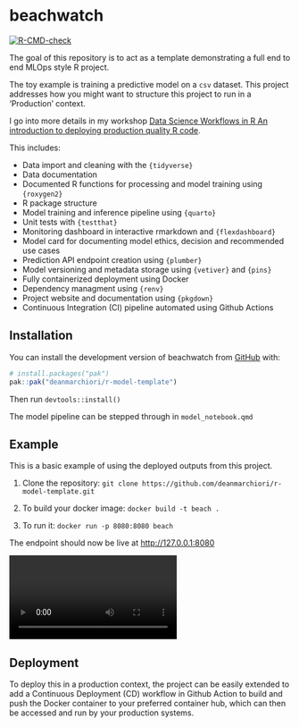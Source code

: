 
<!-- README.md is generated from README.Rmd. Please edit that file -->

# beachwatch

<!-- badges: start -->

[![R-CMD-check](https://github.com/deanmarchiori/r-model-template/actions/workflows/R-CMD-check.yaml/badge.svg)](https://github.com/deanmarchiori/r-model-template/actions/workflows/R-CMD-check.yaml)
<!-- badges: end -->

The goal of this repository is to act as a template demonstrating a full
end to end MLOps style R project.

The toy example is training a predictive model on a `csv` dataset. This
project addresses how you might want to structure this project to run in
a ‘Production’ context.

I go into more details in my workshop [Data Science Workflows in R An
introduction to deploying production quality R
code](https://datasciworkflows.netlify.app/).

This includes:

- Data import and cleaning with the `{tidyverse}`
- Data documentation  
- Documented R functions for processing and model training using
  `{roxygen2}`
- R package structure  
- Model training and inference pipeline using `{quarto}`
- Unit tests with `{testthat}`  
- Monitoring dashboard in interactive rmarkdown and `{flexdashboard}`
- Model card for documenting model ethics, decision and recommended use
  cases  
- Prediction API endpoint creation using `{plumber}`
- Model versioning and metadata storage using `{vetiver}` and `{pins}`  
- Fully containerized deployment using Docker
- Dependency managment using `{renv}`
- Project website and documentation using `{pkgdown}`  
- Continuous Integration (CI) pipeline automated using Github Actions

## Installation

You can install the development version of beachwatch from
[GitHub](https://github.com/) with:

``` r
# install.packages("pak")
pak::pak("deanmarchiori/r-model-template")
```

Then run `devtools::install()`

The model pipeline can be stepped through in `model_notebook.qmd`

## Example

This is a basic example of using the deployed outputs from this project.

1.  Clone the repository:
    `git clone https://github.com/deanmarchiori/r-model-template.git`

2.  To build your docker image: `docker build -t beach .`

3.  To run it: `docker run -p 8080:8080 beach`

The endpoint should now be live at <http://127.0.0.1:8080>

![](img/screenshot.webm)

## Deployment

To deploy this in a production context, the project can be easily
extended to add a Continuous Deployment (CD) workflow in Github Action
to build and push the Docker container to your preferred container hub,
which can then be accessed and run by your production systems.
